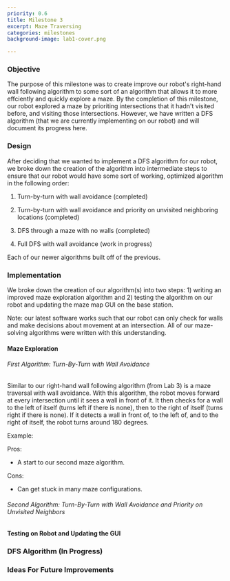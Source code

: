 ```yaml
---
priority: 0.6
title: Milestone 3
excerpt: Maze Traversing 
categories: milestones
background-image: lab1-cover.png

---
```


### Objective
The purpose of this milestone was to create improve our robot's right-hand wall following algorithm to some sort of an algorithm that allows it to more effciently and quickly explore a maze. By the completion of this milestone, our robot explored a maze by prioriting intersections that it hadn't visited before, and visiting those intersections. However, we have written a DFS algorithm (that we are currently implementing on our robot) and will document its progress here.

### Design
After deciding that we wanted to implement a DFS algorithm for our robot, we broke down the creation of the algorithm into intermediate steps to ensure that our robot would have some sort of working, optimized algorithm in the following order:

1) Turn-by-turn with wall avoidance (completed)

2) Turn-by-turn with wall avoidance and priority on unvisited neighboring locations (completed)

3) DFS through a maze with no walls (completed)

4) Full DFS with wall avoidance (work in progress)

Each of our newer algorithms built off of the previous.

### Implementation
We broke down the creation of our algorithm(s) into two steps: 1) writing an improved maze exploration algorithm and 2) testing the algorithm on our robot and updating the maze map GUI on the base station.

Note: our latest software works such that our robot can only check for walls and make decisions about movement at an intersection. All of our maze-solving algorithms were written with this understanding.

#### Maze Exploration

###### First Algorithm: Turn-By-Turn with Wall Avoidance

Similar to our right-hand wall following algorithm (from Lab 3) is a maze traversal with wall avoidance. With this algorithm, the robot moves forward at every intersection until it sees a wall in front of it. It then checks for a wall to the left of itself (turns left if there is none), then to the right of itself (turns right if there is none). If it detects a wall in front of, to the left of, and to the right of itself, the robot turns around 180 degrees.

Example:

Pros:
- A start to our second maze algorithm.

Cons:
- Can get stuck in many maze configurations.

###### Second Algorithm: Turn-By-Turn with Wall Avoidance and Priority on Unvisited Neighbors


#### Testing on Robot and Updating the GUI

### DFS Algorithm (In Progress)

### Ideas For Future Improvements

